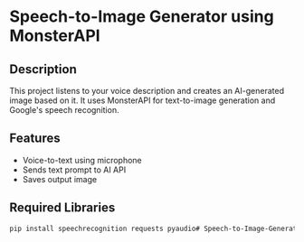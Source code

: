 # Speech-to-Image Generator using MonsterAPI

## Description
This project listens to your voice description and creates an AI-generated image based on it. It uses MonsterAPI for text-to-image generation and Google's speech recognition.

## Features
- Voice-to-text using microphone
- Sends text prompt to AI API
- Saves output image

## Required Libraries
```bash
pip install speechrecognition requests pyaudio# Speech-to-Image-Generator-using-AI-API-Monster-API-
